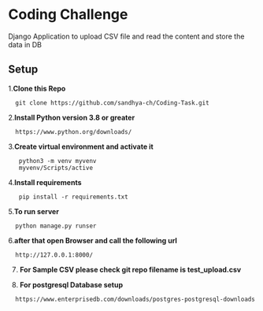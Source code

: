 # Coding Challenge
Django Application to upload CSV file and read the content and store the data in DB

## Setup
1.**Clone this Repo**

  ```
    git clone https://github.com/sandhya-ch/Coding-Task.git 
  ```
2.**Install Python version 3.8 or greater**
  ```
    https://www.python.org/downloads/
  ```
3.**Create virtual environment and activate it**
   ```
      python3 -m venv myvenv
      myvenv/Scripts/active
   ```
4.**Install requirements**
   ```
      pip install -r requirements.txt
  ```
5.**To run server**
  ```
    python manage.py runser
  ```
6.**after that open Browser and call the following url**
  ```
    http://127.0.0.1:8000/
  ```
7. **For Sample CSV please check git repo filename is test_upload.csv**

8. **For postgresql Database setup**
  ```
    https://www.enterprisedb.com/downloads/postgres-postgresql-downloads
  ```

